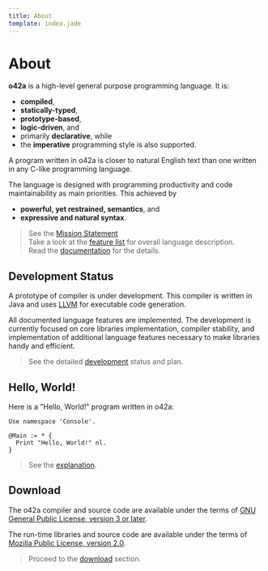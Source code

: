 ```yaml
---
title: About
template: index.jade
---
```


About
=====

**o42a** is a high-level general purpose programming language. It is:

* **compiled**,
* **statically-typed**,
* **prototype-based**,
* **logic-driven**, and
* primarily **declarative**, while
* the **imperative** programming style is also supported. 

A program written in o42a is closer to natural English text than one written
in any C-like programming language.

The language is designed with programming productivity and code maintainability
 as main priorities. This achieved by

* **powerful, yet restrained, semantics**, and
* **expressive and natural syntax**.

> See the [Mission Statement](devel/mission.html)  
> Take a look at the [feature list](docs/intro/features.html) for overall 
> language description.  
> Read the [documentation](docs/index.html) for the details.


Development Status
------------------

A prototype of compiler is under development.
This compiler is written in Java and uses [LLVM](http://llvm.org) for executable
code generation.

All documented language features are implemented. The development is currently
focused on core libraries implementation, compiler stability, and implementation
of additional language features necessary to make libraries handy and efficient.

> See the detailed [development](devel/index.html) status and plan.

Hello, World!
-------------

Here is a "Hello, World!" program written in o42a:

```o42a
Use namespace 'Console'.

@Main := * {
  Print "Hello, World!" nl.
}
```

> See the [explanation](docs/intro/hello_world_explained.html).

Download
--------

The o42a compiler and source code are available under the terms of
[GNU General Public License, version 3 or later](http://gnu.org/licenses/gpl-3.0.html).

The run-time libraries and source code are available under the terms of
[Mozilla Public License, version 2.0](http://www.mozilla.org/MPL/2.0/).

> Proceed to the [download](downloads.html) section.
